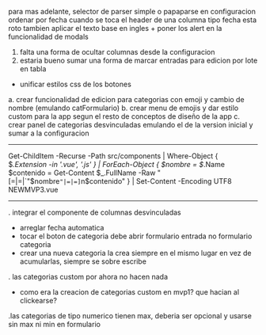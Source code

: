 para mas adelante, selector de parser simple o papaparse en configuracion
ordenar por fecha cuando se toca el header de una columna tipo fecha esta roto
tambien aplicar el texto base en ingles + poner los alert en la funcionalidad de modals

1. falta una forma de ocultar columnas desde la configuracion
2. estaria bueno sumar una forma de marcar entradas para edicion por lote en tabla

- unificar estilos css de los botones

a. crear funcionalidad de edicion para categorias con emoji y cambio de nombre (emulando catFormulario)
b. crear menu de emojis y dar estilo custom para la app segun el resto de conceptos de diseño de la app
c. crear panel de categorias desvinculadas emulando el de la version inicial y sumar a la configuracion

---

Get-ChildItem -Recurse -Path src/components | Where-Object {
  $_.Extension -in '.vue', '.js'
} | ForEach-Object {
  $nombre = $_.Name
  $contenido = Get-Content $_.FullName -Raw
  "[=|=|`"$nombre`"|=|=]`n$contenido"
} | Set-Content -Encoding UTF8 NEWMVP3.vue

---

. integrar el componente de columnas desvinculadas
- arreglar fecha automatica
- tocar el boton de categoria debe abrir formulario entrada no formulario categoria
- crear una nueva categoria la crea siempre en el mismo lugar en vez de acumularlas, siempre se sobre escribe

. las categorias custom por ahora no hacen nada
- como era la creacion de categorias custom en mvp1? que hacian al clickearse?

.las categorias de tipo numerico tienen max, deberia ser opcional y usarse sin max ni min en formulario